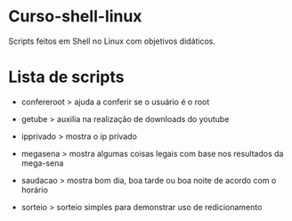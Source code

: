 Curso-shell-linux
=================

Scripts feitos em Shell no Linux com objetivos didáticos.


Lista de scripts
================

- confereroot > ajuda a conferir se o usuário é o root

- getube > auxilia na realização de downloads do youtube

- ipprivado > mostra o ip privado

- megasena > mostra algumas coisas legais com base nos resultados da mega-sena

- saudacao > mostra bom dia, boa tarde ou boa noite de acordo com o horário

- sorteio > sorteio simples para demonstrar uso de redicionamento
